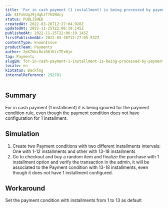 ```yaml
---
title: 'For in cash payment (1 installment) is being processed by payment conditions that have not 1 installment option'
id: 4IFxkUqJ9jdqkJf7kSNUcy
status: PUBLISHED
createdAt: 2022-03-26T12:27:04.928Z
updatedAt: 2022-11-25T22:06:19.145Z
publishedAt: 2022-11-25T22:06:19.145Z
firstPublishedAt: 2022-03-26T12:27:05.532Z
contentType: knownIssue
productTeam: Payments
author: 2mXZkbi0oi061KicTExNjo
tag: Payments
slugEN: for-in-cash-payment-1-installment-is-being-processed-by-payment-conditions-that-have-not-1-installment-option
locale: en
kiStatus: Backlog
internalReference: 292781
---
```


## Summary


For in cash payment (1 installment) it is being ignored for the payment condition rule, even though the payment condition does not have configuration for 1 installment.




## Simulation



1. Create two Payment conditions with two different installments intervals: One with 1-12 installments and other with 13-18 installments
2. Go to checkout and buy a random item and finalize the purchase with 1 installment option and verify the transaction in the admin, it will be associated to the Payment condition with 13-18 installments, even though it does not have 1 installment configured.




## Workaround


Set the payment condition with installments from 1 to 13 as default

